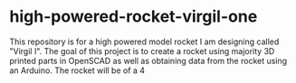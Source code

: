 # high-powered-rocket-virgil-one
This repository is for a high powered model rocket I am designing called "Virgil I". The goal of this project is to create a rocket using majority 3D printed parts in OpenSCAD as well as obtaining data from the rocket using an Arduino. The rocket will be of a 4 
